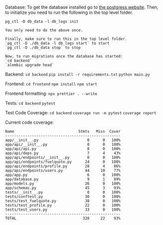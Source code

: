 Database:
    To get the database installed go to [the postgress website](https://www.postgresql.org/download/).
    Then, to initialize you need to run the following in the top level folder.
    
    pg_ctl -D db_data -l db_logs init
    
    You only need to do the above once.

    Finally, make sure to run this in the top level folder.
    `pg_ctl -D ./db_data -l db_logs start` to start
    `pg_ctl -D ./db_data stop` to stop

    Now, to run migrations once the database has started:
    `cd backend`
    `alembic upgrade head`

Backend:
    `cd backend`
    `pip install -r requirements.txt`
    `python main.py`

Frontend:
    `cd frontend`
    `npm install`
    `npm start`

Frontend formatting:
    `npx prettier . --write`

Tests:
    `cd backend`
    `pytest`

Test Code Coverage:
    `cd backend`
    `coverage run -m pytest`
    `coverage report`

Current code coverage:
```
Name                             Stmts   Miss  Cover
----------------------------------------------------
app/__init__.py                      0      0   100%
app/api/__init__.py                  0      0   100%
app/api/api.py                       8      0   100%
app/api/deps.py                      7      4    43%
app/api/endpoints/__init__.py        0      0   100%
app/api/endpoints/fuelquote.py      24      0   100%
app/api/endpoints/profile.py        28      4    86%
app/api/endpoints/users.py          44     10    77%
app/app.py                           6      0   100%
app/database.py                      9      1    89%
app/models.py                       26      0   100%
app/schemas.py                      45      3    93%
tests/__init__.py                    0      0   100%
tests/conftest.py                   30      0   100%
tests/test_fuelquote.py             38      0   100%
tests/test_profile.py               22      0   100%
tests/test_users.py                 33      0   100%
----------------------------------------------------
TOTAL                              320     22    93%
```